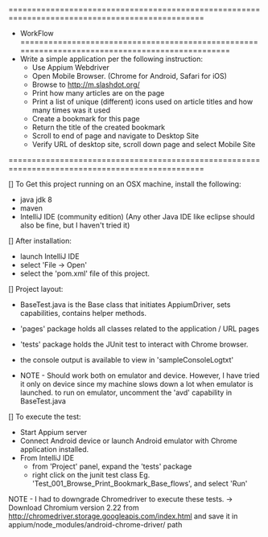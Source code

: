 ================================================================================================
- WorkFlow
================================================================================================
- Write a simple application per the following instruction:
	- Use Appium Webdriver
	- Open Mobile Browser. (Chrome for Android, Safari for iOS)
	- Browse to http://m.slashdot.org/
	- Print how many articles are on the page
	- Print a list of unique (different) icons used on article titles and how many times was it used
	- Create a bookmark for this page
	- Return the title of the created bookmark
	- Scroll to end of page and navigate to Desktop Site
	- Verify URL of desktop site, scroll down page and select Mobile Site

================================================================================================

[] To Get this project running on an OSX machine, install the following:
- java jdk 8
- maven
- IntelliJ IDE (community edition) (Any other Java IDE like eclipse should also be fine, but I haven't tried it)


[] After installation:
- launch IntelliJ IDE
- select 'File -> Open'
- select the 'pom.xml' file of this project.


[] Project layout:
- BaseTest.java is the Base class that initiates AppiumDriver, sets capabilities, contains helper methods.
- 'pages' package holds all classes related to the application / URL pages
- 'tests' package holds the JUnit test to interact with Chrome browser.
- the console output is available to view in 'sampleConsoleLogtxt'

- NOTE - Should work both on emulator and device. However, I have tried it only on device since my machine slows down a lot when emulator is launched.
to run on emulator, uncomment the 'avd' capability in BaseTest.java



[] To execute the test:
- Start Appium server
- Connect Android device or launch Android emulator with Chrome application installed.
- From IntelliJ IDE
    - from 'Project' panel, expand the 'tests' package
    - right click on the junit test class Eg. 'Test_001_Browse_Print_Bookmark_Base_flows', and select 'Run'

NOTE - I had to downgrade Chromedriver to execute these tests. -> Download Chromium version 2.22 from http://chromedriver.storage.googleapis.com/index.html and save it in appium/node_modules/android-chrome-driver/ path
